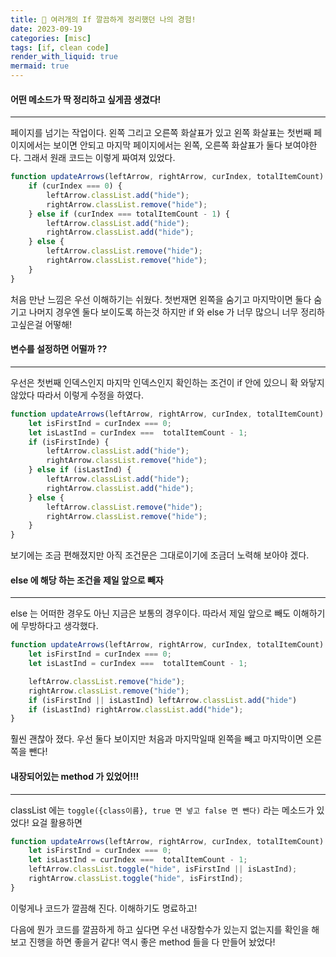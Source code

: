 ```yaml
---
title: 🚦 여러개의 If 깔끔하게 정리했던 나의 경험!
date: 2023-09-19
categories: [misc]
tags: [if, clean code]
render_with_liquid: true
mermaid: true
---
```

#### 어떤 메소드가 딱 정리하고 싶게끔 생겼다!
---
페이지를 넘기는 작업이다. 왼쪽 그리고 오른쪽 화살표가 있고 왼쪽 화살표는 첫번째 페이지에서는 보이면 안되고 마지막 페이지에서는 왼쪽, 오른쪽 화살표가 둘다 보여야한다. 그래서 원래 코드는 이렇게 짜여져 있었다.

```js
function updateArrows(leftArrow, rightArrow, curIndex, totalItemCount) {
	if (curIndex === 0) {
		leftArrow.classList.add("hide");
		rightArrow.classList.remove("hide");
	} else if (curIndex === totalItemCount - 1) {
		leftArrow.classList.add("hide");
		rightArrow.classList.add("hide");
	} else {
		leftArrow.classList.remove("hide");
		rightArrow.classList.remove("hide");
	}
}
```
처음 만난 느낌은 우선 이해하기는 쉬웠다. 첫번재면 왼쪽을 숨기고 마지막이면 둘다 숨기고 나머지 경우엔 둘다 보이도록 하는것 하지만 if 와 else 가 너무 많으니 너무 정리하고싶은걸 어떻해!

#### 변수를 설정하면 어떨까 ??
---
우선은 첫번째 인덱스인지 마지막 인덱스인지 확인하는 조건이 if 안에 있으니 확 와닿지 않았다 따라서 이렇게 수정을 하였다.
```js
function updateArrows(leftArrow, rightArrow, curIndex, totalItemCount) {
	let isFirstInd = curIndex === 0;
	let isLastInd = curIndex ===  totalItemCount - 1;
	if (isFirstInde) {
		leftArrow.classList.add("hide");
		rightArrow.classList.remove("hide");
	} else if (isLastInd) {
		leftArrow.classList.add("hide");
		rightArrow.classList.add("hide");
	} else {
		leftArrow.classList.remove("hide");
		rightArrow.classList.remove("hide");
	}
}
```
보기에는 조금 편해졌지만 아직 조건문은 그대로이기에 조금더 노력해 보아야 겠다.

#### else 에 해당 하는 조건을 제일 앞으로 빼자
---
else 는 어떠한 경우도 아닌 지금은 보통의 경우이다. 따라서 제일 앞으로 빼도 이해하기에 무방하다고 생각했다.

```js
function updateArrows(leftArrow, rightArrow, curIndex, totalItemCount) {
	let isFirstInd = curIndex === 0;
	let isLastInd = curIndex ===  totalItemCount - 1;

	leftArrow.classList.remove("hide");
	rightArrow.classList.remove("hide");
	if (isFirstInd || isLastInd) leftArrow.classList.add("hide") 
	if (isLastInd) rightArrow.classList.add("hide");
}
```
훨씬 괜찮아 졌다. 우선 둘다 보이지만 처음과 마지막일때 왼쪽을 빼고 마지막이면 오른쪽을 뺀다!

#### 내장되어있는 method 가 있었어!!!
---
classList 에는 `toggle({class이름}, true 면 넣고 false 면 뺀다)` 라는 메소드가 있었다! 요걸 활용하면
```js
function updateArrows(leftArrow, rightArrow, curIndex, totalItemCount) {
	let isFirstInd = curIndex === 0;
	let isLastInd = curIndex ===  totalItemCount - 1;
	leftArrow.classList.toggle("hide", isFirstInd || isLastInd);
	rightArrow.classList.toggle("hide", isFirstInd);
}
```
이렇게나 코드가 깔끔해 진다. 이해하기도 명료하고! 

다음에 뭔가 코드를 깔끔하게 하고 싶다면 우선 내장함수가 있는지 없는지를 확인을 해보고 진행을 하면 좋을거 같다! 역시 좋은 method 들을 다 만들어 놨었다!